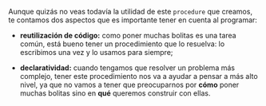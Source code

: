 Aunque quizás no veas todavía la utilidad de este `procedure` que creamos, te contamos dos aspectos que es importante tener en cuenta al programar:

* **reutilización de código:** como poner muchas bolitas es una tarea común, está bueno tener un procedimiento que lo resuelva: lo escribimos una vez y lo usamos para siempre;

* **declaratividad:** cuando tengamos que resolver un problema más complejo, tener este procedimiento nos va a ayudar a pensar a más alto nivel, ya que no vamos a tener que preocuparnos por **cómo** poner muchas bolitas sino en **qué** queremos construir con ellas.

